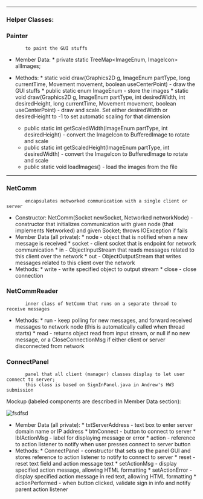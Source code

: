 ***

### Helper Classes:


### Painter 
           to paint the GUI stuffs
* Member Data:
      * private static TreeMap<ImageEnum, ImageIcon> allImages;
      
* Methods:
      * static void draw(Graphics2D g, ImageEnum partType, long currentTime, Movement movement, boolean useCenterPoint) - draw the GUI stuffs
      * public static enum ImageEnum - store the images
      * static void draw(Graphics2D g, ImageEnum partType, int desiredWidth, int desiredHeight, long currentTime, Movement movement, boolean useCenterPoint) - draw and scale. Set either desiredWidth or desiredHeight to -1 to set automatic scaling for that dimension
     * public static int getScaledWidth(ImageEnum partType, int desiredHeight) - convert the ImageIcon to BufferedImage to rotate and scale
     * public static int getScaledHeight(ImageEnum partType, int desiredWidth) - convert the ImageIcon to BufferedImage to rotate and scale
     * public static void loadImages() - load the images from the file
***

### NetComm
           encapsulates networked communication with a single client or server
* Constructor: NetComm(Socket newSocket, Networked networkNode) - constructor that initializes communication with given node (that implements Networked) and given Socket; throws IOException if fails
* Member Data (all private):
      * node - object that is notified when a new message is received
      * socket - client socket that is endpoint for network communication
      * in - ObjectInputStream that reads messages related to this client over the network
      * out - ObjectOutputStream that writes messages related to this client over the network
* Methods:
      * write - write specified object to output stream
      * close - close connection

### NetCommReader
           inner class of NetComm that runs on a separate thread to receive messages
* Methods:
      * run - keep polling for new messages, and forward received messages to network node (this is automatically called when thread starts)
      * read - returns object read from input stream, or null if no new message, or a CloseConnectionMsg if either client or server disconnected from network

### ConnectPanel
           panel that all client (manager) classes display to let user connect to server;
           this class is based on SignInPanel.java in Andrew's HW3 submission

Mockup (labeled components are described in Member Data section):

![fsdfsd](https://github.com/usc-csci200-fall2012/team11/diff_blob/2ad6e9034a993c18607b54abbe4d23667f3f4627/design/images/image05.png?raw=true)

* Member Data (all private):
      * txtServerAddress - text box to enter server domain name or IP address
      * btnConnect - button to connect to server
      * lblActionMsg - label for displaying message or error
      * action - reference to action listener to notify when user presses connect to server button
* Methods:
      * ConnectPanel - constructor that sets up the panel GUI and stores reference to action listener to notify to connect to server
      * reset - reset text field and action message text
      * setActionMsg - display specified action message, allowing HTML formatting
      * setActionError - display specified action message in red text, allowing HTML formatting
      * actionPerformed - when button clicked, validate sign in info and notify parent action listener
